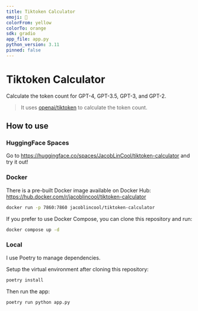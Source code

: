 ```yaml
---
title: Tiktoken Calculator
emoji: 🤗
colorFrom: yellow
colorTo: orange
sdk: gradio
app_file: app.py
python_version: 3.11
pinned: false
---
```


# Tiktoken Calculator

Calculate the token count for GPT-4, GPT-3.5, GPT-3, and GPT-2.

> It uses [openai/tiktoken](https://github.com/openai/tiktoken) to calculate the token count.

## How to use

### HuggingFace Spaces

Go to <https://huggingface.co/spaces/JacobLinCool/tiktoken-calculator> and try it out!

### Docker

There is a pre-built Docker image available on Docker Hub: <https://hub.docker.com/r/jacoblincool/tiktoken-calculator>

```bash
docker run -p 7860:7860 jacoblincool/tiktoken-calculator
```

If you prefer to use Docker Compose, you can clone this repository and run:

```bash
docker compose up -d
```

### Local

I use Poetry to manage dependencies.

Setup the virtual environment after cloning this repository:

```bash
poetry install
```

Then run the app:

```bash
poetry run python app.py
```

